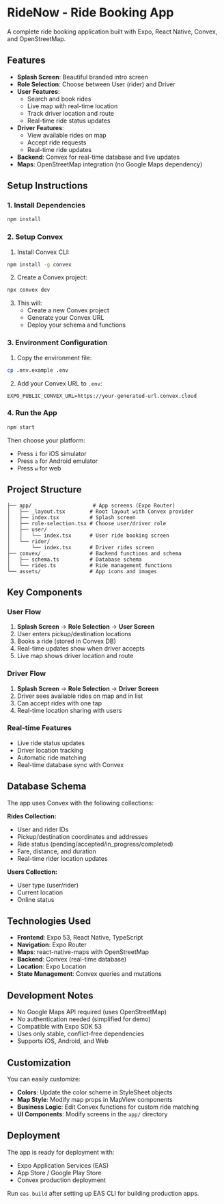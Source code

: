 # RideNow - Ride Booking App

A complete ride booking application built with Expo, React Native, Convex, and OpenStreetMap.

## Features

- **Splash Screen**: Beautiful branded intro screen
- **Role Selection**: Choose between User (rider) and Driver
- **User Features**: 
  - Search and book rides
  - Live map with real-time location
  - Track driver location and route
  - Real-time ride status updates
- **Driver Features**:
  - View available rides on map
  - Accept ride requests
  - Real-time ride updates
- **Backend**: Convex for real-time database and live updates
- **Maps**: OpenStreetMap integration (no Google Maps dependency)

## Setup Instructions

### 1. Install Dependencies

```bash
npm install
```

### 2. Setup Convex

1. Install Convex CLI:
```bash
npm install -g convex
```

2. Create a Convex project:
```bash
npx convex dev
```

3. This will:
   - Create a new Convex project
   - Generate your Convex URL
   - Deploy your schema and functions

### 3. Environment Configuration

1. Copy the environment file:
```bash
cp .env.example .env
```

2. Add your Convex URL to `.env`:
```
EXPO_PUBLIC_CONVEX_URL=https://your-generated-url.convex.cloud
```

### 4. Run the App

```bash
npm start
```

Then choose your platform:
- Press `i` for iOS simulator
- Press `a` for Android emulator  
- Press `w` for web

## Project Structure

```
├── app/                    # App screens (Expo Router)
│   ├── _layout.tsx        # Root layout with Convex provider
│   ├── index.tsx          # Splash screen
│   ├── role-selection.tsx # Choose user/driver role
│   ├── user/
│   │   └── index.tsx      # User ride booking screen
│   └── rider/
│       └── index.tsx      # Driver rides screen
├── convex/                # Backend functions and schema
│   ├── schema.ts          # Database schema
│   └── rides.ts           # Ride management functions
└── assets/                # App icons and images
```

## Key Components

### User Flow
1. **Splash Screen** → **Role Selection** → **User Screen**
2. User enters pickup/destination locations
3. Books a ride (stored in Convex DB)
4. Real-time updates show when driver accepts
5. Live map shows driver location and route

### Driver Flow  
1. **Splash Screen** → **Role Selection** → **Driver Screen**
2. Driver sees available rides on map and in list
3. Can accept rides with one tap
4. Real-time location sharing with users

### Real-time Features
- Live ride status updates
- Driver location tracking
- Automatic ride matching
- Real-time database sync with Convex

## Database Schema

The app uses Convex with the following collections:

**Rides Collection:**
- User and rider IDs
- Pickup/destination coordinates and addresses
- Ride status (pending/accepted/in_progress/completed)
- Fare, distance, and duration
- Real-time rider location updates

**Users Collection:**
- User type (user/rider)
- Current location
- Online status

## Technologies Used

- **Frontend**: Expo 53, React Native, TypeScript
- **Navigation**: Expo Router
- **Maps**: react-native-maps with OpenStreetMap
- **Backend**: Convex (real-time database)
- **Location**: Expo Location
- **State Management**: Convex queries and mutations

## Development Notes

- No Google Maps API required (uses OpenStreetMap)
- No authentication needed (simplified for demo)
- Compatible with Expo SDK 53
- Uses only stable, conflict-free dependencies
- Supports iOS, Android, and Web

## Customization

You can easily customize:
- **Colors**: Update the color scheme in StyleSheet objects
- **Map Style**: Modify map props in MapView components  
- **Business Logic**: Edit Convex functions for custom ride matching
- **UI Components**: Modify screens in the `app/` directory

## Deployment

The app is ready for deployment with:
- Expo Application Services (EAS)
- App Store / Google Play Store
- Convex production deployment

Run `eas build` after setting up EAS CLI for building production apps.
